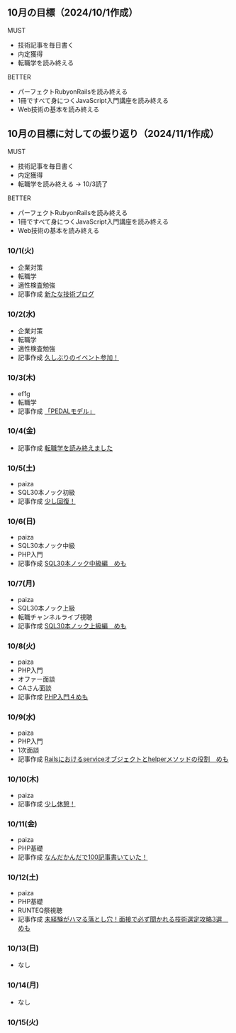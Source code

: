 ## 10月の目標（2024/10/1作成）
MUST
- 技術記事を毎日書く
- 内定獲得
- 転職学を読み終える
  
BETTER
- パーフェクトRubyonRailsを読み終える
- 1冊ですべて身につくJavaScript入門講座を読み終える
- Web技術の基本を読み終える

## 10月の目標に対しての振り返り（2024/11/1作成）
MUST
- 技術記事を毎日書く
- 内定獲得
- 転職学を読み終える
-> 10/3読了
  
BETTER
- パーフェクトRubyonRailsを読み終える
- 1冊ですべて身につくJavaScript入門講座を読み終える
- Web技術の基本を読み終える

### 10/1(火)
- 企業対策
- 転職学
- 適性検査勉強
- 記事作成 [新たな技術ブログ](https://sizu.me/s17w_09/posts/mbbessvzbftk)

### 10/2(水)
- 企業対策
- 転職学
- 適性検査勉強
- 記事作成 [久しぶりのイベント参加！](https://sizu.me/s17w_09/posts/5twdrtmvod0f)

### 10/3(木)
- ef1g
- 転職学
- 記事作成 [「PEDALモデル」](https://sizu.me/s17w_09/posts/6eotkrdv8vf2)

### 10/4(金)
- 記事作成 [転職学を読み終えました](https://sizu.me/s17w_09/posts/o07z0kovuwr8)

### 10/5(土)
- paiza
- SQL30本ノック初級
- 記事作成 [少し回復！](https://sizu.me/s17w_09/posts/m1t7edmwmfwx)

### 10/6(日)
- paiza
- SQL30本ノック中級
- PHP入門
- 記事作成 [SQL30本ノック中級編　めも](https://sizu.me/s17w_09/posts/n9vr6d043i2h)


### 10/7(月)
- paiza
- SQL30本ノック上級
- 転職チャンネルライブ視聴
- 記事作成 [SQL30本ノック上級編　めも](https://sizu.me/s17w_09/posts/ak0dnvd02ria)


### 10/8(火)
- paiza
- PHP入門
- オファー面談
- CAさん面談
- 記事作成 [PHP入門４めも](https://sizu.me/s17w_09/posts/8tvxt91rdt0k)


### 10/9(水)
- paiza
- PHP入門
- 1次面談
- 記事作成 [Railsにおけるserviceオブジェクトとhelperメソッドの役割　めも](https://sizu.me/s17w_09/posts/b1btc42fctdb)


### 10/10(木)
- paiza
- 記事作成 [少し休憩！](https://sizu.me/s17w_09/posts/w7m6u02s0v09)


### 10/11(金)
- paiza
- PHP基礎
- 記事作成 [なんだかんだで100記事書いていた！](https://sizu.me/s17w_09/posts/f3n4tm53niow)


### 10/12(土)
- paiza
- PHP基礎
- RUNTEQ祭視聴
- 記事作成 [未経験がハマる落とし穴！面接で必ず聞かれる技術選定攻略3選　めも](https://sizu.me/s17w_09/posts/cw251nwiive2)


### 10/13(日)
- なし

### 10/14(月)
- なし

### 10/15(火)
